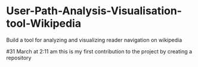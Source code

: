 # User-Path-Analysis-Visualisation-tool-Wikipedia
Build a tool for analyzing and visualizing reader navigation on wikipedia


#31 March at 2:11 am this is my first contribution to the project by creating a repository
